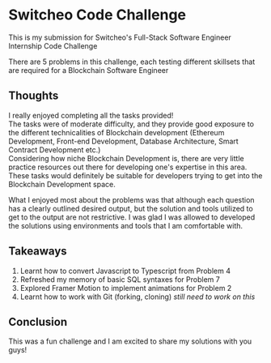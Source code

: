 # Switcheo Code Challenge #

This is my submission for Switcheo's Full-Stack Software Engineer Internship Code Challenge

There are 5 problems in this challenge, each testing different skillsets that are required for a Blockchain Software Engineer

## Thoughts ##

I really enjoyed completing all the tasks provided! <br />
The tasks were of moderate difficulty, and they provide good exposure to the different technicalities of Blockchain development (Ethereum Development, Front-end Development, Database Architecture, Smart Contract Development etc.) <br />
Considering how niche Blockchain Development is, there are very little practice resources out there for developing one's expertise in this area. <br />
These tasks would definitely be suitable for developers trying to get into the Blockchain Development space. <br />

What I enjoyed most about the problems was that although each question has a clearly outlined desired output, but the solution and tools utilized to get to the output are not restrictive. I was glad I was allowed to developed the solutions using environments and tools that I am comfortable with. <br />

## Takeaways ##

1. Learnt how to convert Javascript to Typescript from Problem 4
2. Refreshed my memory of basic SQL syntaxes for Problem 7
3. Explored Framer Motion to implement animations for Problem 2
4. Learnt how to work with Git (forking, cloning) *still need to work on this*

## Conclusion ##

This was a fun challenge and I am excited to share my solutions with you guys!
